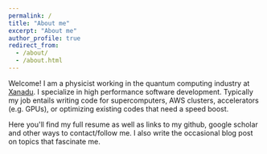 ```yaml
---
permalink: /
title: "About me"
excerpt: "About me"
author_profile: true
redirect_from: 
  - /about/
  - /about.html
---
```


Welcome! I am a physicist working in the quantum computing industry at [Xanadu](https://xanadu.ai).
I specialize in high performance software development. Typically my job entails writing code for supercomputers, AWS clusters, accelerators (e.g. GPUs), or optimizing existing codes that need a speed boost.

Here you'll find my full resume as well as links to my github, google scholar and other ways to contact/follow me.
I also write the occasional blog post on topics that fascinate me.
